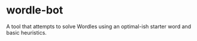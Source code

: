 # wordle-bot
A tool that attempts to solve Wordles using an optimal-ish starter word and basic heuristics.
